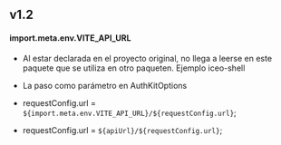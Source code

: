 ## v1.2
#### import.meta.env.VITE_API_URL
- Al estar declarada en el proyecto original, no llega a leerse en este paquete que se utiliza en otro paqueten. Ejemplo iceo-shell
- La paso como parámetro en AuthKitOptions

- requestConfig.url = `${import.meta.env.VITE_API_URL}/${requestConfig.url}`;
+ requestConfig.url = `${apiUrl}/${requestConfig.url}`;